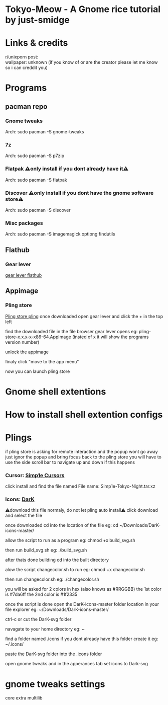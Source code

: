 # Tokyo-Meow - A Gnome rice tutorial by just-smidge
<screenshot>

# Links & credits
r/unixporn post: <br>
wallpaper: unknown (if you know of or are the creator please let me know so i can creddit you)


# Programs
## pacman repo
### Gnome tweaks
Arch: sudo pacman -S gnome-tweaks

### 7z
Arch: sudo pacman -S p7zip

### Flatpak ⚠️only install if you dont already have it⚠️
Arch: sudo pacman -S flatpak

### Discover ⚠️only install if you dont have the gnome software store⚠️
Arch: sudo pacman -S discover

### Misc packages
Arch: sudo pacman -S imagemagick optipng findutils

## Flathub
### Gear lever
<a href="https://flathub.org/en/apps/it.mijorus.gearlever">gear lever flathub</a>

## Appimage
### Pling store
<a href="https://www.pling.com/p/1972991/">Pling store pling</a>
once downloaded open gear lever and click the + in the top left

find the downloaded file in the file browser gear lever opens
eg: pling-store-x.x.x-x-x86-64.AppImage (insted of x it will show the programs version number)

unlock the appimage

finaly click "move to the app menu"

now you can launch pling store

# Gnome shell extentions

# How to install shell extention configs

# Plings
if pling store is asking for remote interaction and the popup wont go away just ignor the popup and bring focus back to the pling store
you will have to use the side scroll bar to navigate up and down if this happens

### Cursor: <a href="https://www.pling.com/p/1932768">Simp1e Cursors</a>
click install and find the file named
File name: Simp1e-Tokyo-Night.tar.xz

### Icons: <a href="https://www.pling.com/p/1187019">DarK</a>
⚠️download this file normaly, do not let pling auto install⚠️
click download and select the file

once downloaded cd into the location of the file
eg: cd ~/Downloads/DarK-icons-master/

allow the script to run as a program
eg: chmod +x build_svg.sh

then run build_svg.sh
eg: ./build_svg.sh

after thats done building cd into the built directory

alow the script changecolor.sh to run
eg: chmod +x changecolor.sh

then run changecolor.sh
eg: ./changecolor.sh

you will be asked for 2 colors in hex (also knows as #RRGGBB)
the 1st color is #7da6ff
the 2nd color is #1f2335

once the script is done open the DarK-icons-master folder location in your file explorer
eg: ~/Downloads/DarK-icons-master/

ctrl-c or cut the DarK-svg folder

navagate to your home directory 
eg: ~

find a folder named .icons if you dont already have this folder create it
eg: ~/.icons/

paste the DarK-svg folder into the .icons folder

open gnome tweaks and in the apperances tab set icons to Dark-svg

# gnome tweaks settings



core extra multilib
